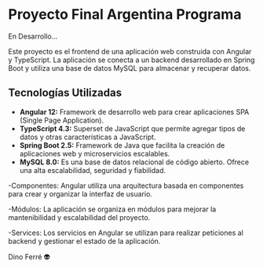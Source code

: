 # Proyecto Final Argentina Programa

En Desarrollo...

Este proyecto es el frontend de una aplicación web construida con Angular y TypeScript. La aplicación se conecta a un backend desarrollado en Spring Boot y utiliza una base de datos MySQL para almacenar y recuperar datos.

## Tecnologías Utilizadas

- **Angular 12:** Framework de desarrollo web para crear aplicaciones SPA (Single Page Application).
- **TypeScript 4.3:** Superset de JavaScript que permite agregar tipos de datos y otras características a JavaScript.
- **Spring Boot 2.5:** Framework de Java que facilita la creación de aplicaciones web y microservicios escalables.
- **MySQL 8.0:** Es una base de datos relacional de código abierto. Ofrece una alta escalabilidad, seguridad y fiabilidad.


-Componentes: Angular utiliza una arquitectura basada en componentes para crear y organizar la interfaz de usuario.

-Módulos: La aplicación se organiza en módulos para mejorar la mantenibilidad y escalabilidad del proyecto.

-Services: Los servicios en Angular se utilizan para realizar peticiones al backend y gestionar el estado de la aplicación.

Dino Ferré 👽